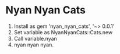 # Nyan Nyan Cats

1. Install as gem 'nyan_nyan_cats', '~> 0.0.1'
2. Set variable as NyanNyanCats::Cats.new
3. Call variable.nyan
4. nyan nyan nyan.